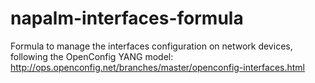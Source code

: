 # napalm-interfaces-formula
Formula to manage the interfaces configuration on network devices, following the OpenConfig YANG model: http://ops.openconfig.net/branches/master/openconfig-interfaces.html
